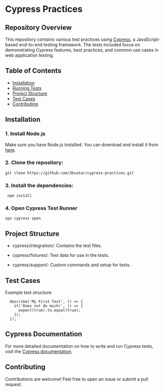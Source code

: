 # Cypress Practices

## Repository Overview

This repository contains various test practices using [Cypress](https://www.cypress.io/), a JavaScript-based end-to-end testing framework. The tests included focus on demonstrating Cypress features, best practices, and common use cases in web application testing.

## Table of Contents

- [Installation](#installation)
- [Running Tests](#running-tests)
- [Project Structure](#project-structure)
- [Test Cases](#test-cases)
- [Contributing](#contributing)
  
## Installation

### 1. Install Node.js

Make sure you have Node.js installed. You can download and install it from [here](https://nodejs.org/).

### 2. Clone the repository:
    git clone https://github.com/3bsatar/cypress-practices.git
### 3. Install the dependencies:
     npm install
### 4. Open Cypress Test Runner
    npx cypress open


## Project Structure
  - cypress/integration/: Contains the test files.

  - cypress/fixtures/: Test data for use in the tests.

  - cypress/support/: Custom commands and setup for tests.

## Test Cases
  Example test structure:

      describe('My First Test', () => {
        it('Does not do much!', () => {
          expect(true).to.equal(true);
        });
      });

## Cypress Documentation
For more detailed documentation on how to write and run Cypress tests, visit the [Cypress documentation](https://www.cypress.io/).

## Contributing
  Contributions are welcome! Feel free to open an issue or submit a pull request.
